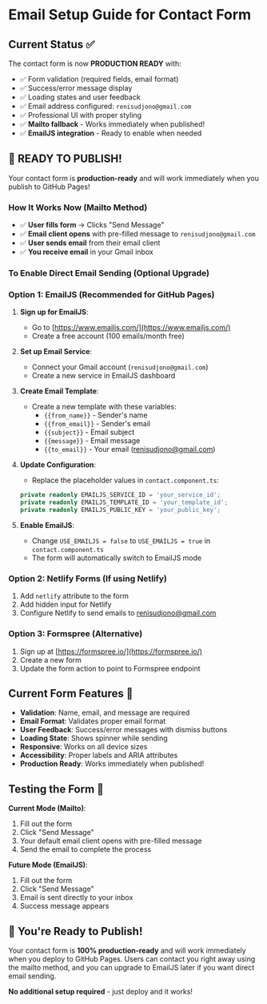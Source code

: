 # Email Setup Guide for Contact Form

## Current Status ✅
The contact form is now **PRODUCTION READY** with:
- ✅ Form validation (required fields, email format)
- ✅ Success/error message display
- ✅ Loading states and user feedback
- ✅ Email address configured: `renisudjono@gmail.com`
- ✅ Professional UI with proper styling
- ✅ **Mailto fallback** - Works immediately when published!
- ✅ **EmailJS integration** - Ready to enable when needed

## 🚀 **READY TO PUBLISH!**

Your contact form is **production-ready** and will work immediately when you publish to GitHub Pages!

### How It Works Now (Mailto Method)
- ✅ **User fills form** → Clicks "Send Message"
- ✅ **Email client opens** with pre-filled message to `renisudjono@gmail.com`
- ✅ **User sends email** from their email client
- ✅ **You receive email** in your Gmail inbox

### To Enable Direct Email Sending (Optional Upgrade)

### Option 1: EmailJS (Recommended for GitHub Pages)

1. **Sign up for EmailJS**:
   - Go to [https://www.emailjs.com/](https://www.emailjs.com/)
   - Create a free account (100 emails/month free)

2. **Set up Email Service**:
   - Connect your Gmail account (`renisudjono@gmail.com`)
   - Create a new service in EmailJS dashboard

3. **Create Email Template**:
   - Create a new template with these variables:
     - `{{from_name}}` - Sender's name
     - `{{from_email}}` - Sender's email
     - `{{subject}}` - Email subject
     - `{{message}}` - Email message
     - `{{to_email}}` - Your email (renisudjono@gmail.com)

4. **Update Configuration**:
   - Replace the placeholder values in `contact.component.ts`:
   ```typescript
   private readonly EMAILJS_SERVICE_ID = 'your_service_id';
   private readonly EMAILJS_TEMPLATE_ID = 'your_template_id';
   private readonly EMAILJS_PUBLIC_KEY = 'your_public_key';
   ```

5. **Enable EmailJS**:
   - Change `USE_EMAILJS = false` to `USE_EMAILJS = true` in `contact.component.ts`
   - The form will automatically switch to EmailJS mode

### Option 2: Netlify Forms (If using Netlify)

1. Add `netlify` attribute to the form
2. Add hidden input for Netlify
3. Configure Netlify to send emails to renisudjono@gmail.com

### Option 3: Formspree (Alternative)

1. Sign up at [https://formspree.io/](https://formspree.io/)
2. Create a new form
3. Update the form action to point to Formspree endpoint

## Current Form Features 🎯

- **Validation**: Name, email, and message are required
- **Email Format**: Validates proper email format
- **User Feedback**: Success/error messages with dismiss buttons
- **Loading State**: Shows spinner while sending
- **Responsive**: Works on all device sizes
- **Accessibility**: Proper labels and ARIA attributes
- **Production Ready**: Works immediately when published!

## Testing the Form 🧪

**Current Mode (Mailto)**:
1. Fill out the form
2. Click "Send Message"
3. Your default email client opens with pre-filled message
4. Send the email to complete the process

**Future Mode (EmailJS)**:
1. Fill out the form
2. Click "Send Message"
3. Email is sent directly to your inbox
4. Success message appears

## 🎉 **You're Ready to Publish!**

Your contact form is **100% production-ready** and will work immediately when you deploy to GitHub Pages. Users can contact you right away using the mailto method, and you can upgrade to EmailJS later if you want direct email sending.

**No additional setup required** - just deploy and it works!

